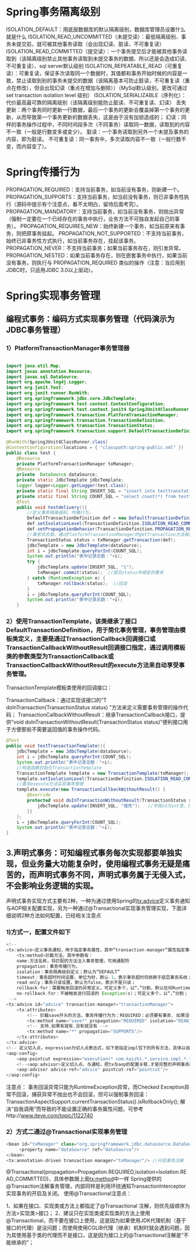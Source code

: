 

# Spring事务隔离级别

ISOLATION_DEFAULT：用底层数据库的默认隔离级别，数据库管理员设置什么就是什么
ISOLATION_READ_UNCOMMITTED（未提交读）：最低隔离级别、事务未提交前，就可被其他事务读取（会出现幻读、脏读、不可重复读）
ISOLATION_READ_COMMITTED（提交读）：一个事务提交后才能被其他事务读取到（该隔离级别禁止其他事务读取到未提交事务的数据、所以还是会造成幻读、不可重复读）、sql server默认级别
ISOLATION_REPEATABLE_READ（可重复读）：可重复读，保证多次读取同一个数据时，其值都和事务开始时候的内容是一致，禁止读取到别的事务未提交的数据（该隔离基本可防止脏读，不可重复读（重点在修改），但会出现幻读（重点在增加与删除））（MySql默认级别，更改可通过set transaction isolation level 级别）
ISOLATION_SERIALIZABLE（序列化）：代价最高最可靠的隔离级别（该隔离级别能防止脏读、不可重复读、幻读）
丢失更新：两个事务同时更新一行数据，最后一个事务的更新会覆盖掉第一个事务的更新，从而导致第一个事务更新的数据丢失，这是由于没有加锁造成的；
幻读：同样的事务操作过程中，不同时间段多次（不同事务）读取同一数据，读取到的内容不一致（一般是行数变多或变少）。
脏读：一个事务读取到另外一个未提及事务的内容，即为脏读。
不可重复读：同一事务中，多次读取内容不一致（一般行数不变，而内容变了）。

# Spring传播行为

PROPAGATION_REQUIRED：支持当前事务，如当前没有事务，则新建一个。
PROPAGATION_SUPPORTS：支持当前事务，如当前没有事务，则已非事务性执行（源码中提示有个注意点，看不太明白，留待后面考究）。
PROPAGATION_MANDATORY：支持当前事务，如当前没有事务，则抛出异常（强制一定要在一个已经存在的事务中执行，业务方法不可独自发起自己的事务）。
PROPAGATION_REQUIRES_NEW：始终新建一个事务，如当前原来有事务，则把原事务挂起。
PROPAGATION_NOT_SUPPORTED：不支持当前事务，始终已非事务性方式执行，如当前事务存在，挂起该事务。
PROPAGATION_NEVER：不支持当前事务；如果当前事务存在，则引发异常。
PROPAGATION_NESTED：如果当前事务存在，则在嵌套事务中执行，如果当前没有事务，则执行与 PROPAGATION_REQUIRED 类似的操作（注意：当应用到JDBC时，只适用JDBC 3.0以上驱动）。

# Spring实现事务管理

## **编程式事务：编码方式实现事务管理（代码演示为JDBC事务管理）**

### 1）PlatformTransactionManager事务管理器

```java

import java.util.Map;
import javax.annotation.Resource;
import javax.sql.DataSource;
import org.apache.log4j.Logger;
import org.junit.Test;
import org.junit.runner.RunWith;
import org.springframework.jdbc.core.JdbcTemplate;
import org.springframework.test.context.ContextConfiguration;
import org.springframework.test.context.junit4.SpringJUnit4ClassRunner;
import org.springframework.transaction.PlatformTransactionManager;
import org.springframework.transaction.TransactionDefinition;
import org.springframework.transaction.TransactionStatus;
import org.springframework.transaction.support.DefaultTransactionDefinition;
 
@RunWith(SpringJUnit4ClassRunner.class)
@ContextConfiguration(locations = { "classpath:spring-public.xml" })
public class test {
	@Resource
	private PlatformTransactionManager txManager;
	@Resource
	private  DataSource dataSource;
	private static JdbcTemplate jdbcTemplate;
	Logger logger=Logger.getLogger(test.class);
    private static final String INSERT_SQL = "insert into testtranstation(sd) values(?)";
    private static final String COUNT_SQL = "select count(*) from testtranstation";
	@Test
	public void testdelivery(){
		//定义事务隔离级别，传播行为，
	    DefaultTransactionDefinition def = new DefaultTransactionDefinition();  
	    def.setIsolationLevel(TransactionDefinition.ISOLATION_READ_COMMITTED);  
	    def.setPropagationBehavior(TransactionDefinition.PROPAGATION_REQUIRED);  
	    //事务状态类，通过PlatformTransactionManager的getTransaction方法根据事务定义获取；获取事务状态后，Spring根据传播行为来决定如何开启事务
	    TransactionStatus status = txManager.getTransaction(def);  
	    jdbcTemplate = new JdbcTemplate(dataSource);
	    int i = jdbcTemplate.queryForInt(COUNT_SQL);  
	    System.out.println("表中记录总数："+i);
	    try {  
	        jdbcTemplate.update(INSERT_SQL, "1");  
	        txManager.commit(status);  //提交status中绑定的事务
	    } catch (RuntimeException e) {  
	        txManager.rollback(status);  //回滚
	    }  
	    i = jdbcTemplate.queryForInt(COUNT_SQL);  
	    System.out.println("表中记录总数："+i);
	}
```

### 2）使用TransactionTemplate，该类继承了接口DefaultTransactionDefinition，用于简化事务管理，事务管理由模板类定义，主要是通过TransactionCallback回调接口或TransactionCallbackWithoutResult回调接口指定，通过调用模板类的参数类型为TransactionCallback或TransactionCallbackWithoutResult的execute方法来自动享受事务管理。

TransactionTemplate模板类使用的回调接口：

TransactionCallback：通过实现该接口的“T doInTransaction(TransactionStatus status) ”方法来定义需要事务管理的操作代码；
TransactionCallbackWithoutResult：继承TransactionCallback接口，提供“void doInTransactionWithoutResult(TransactionStatus status)”便利接口用于方便那些不需要返回值的事务操作代码。

```java
@Test
public void testTransactionTemplate(){
	jdbcTemplate = new JdbcTemplate(dataSource);
    int i = jdbcTemplate.queryForInt(COUNT_SQL);  
    System.out.println("表中记录总数："+i);
	//构造函数初始化TransactionTemplate
	TransactionTemplate template = new TransactionTemplate(txManager);
	template.setIsolationLevel(TransactionDefinition.ISOLATION_READ_COMMITTED);  
	//重写execute方法实现事务管理
	template.execute(new TransactionCallbackWithoutResult() {
		@Override
		protected void doInTransactionWithoutResult(TransactionStatus status) {
			jdbcTemplate.update(INSERT_SQL, "饿死");   //字段sd为int型，所以插入肯定失败报异常，自动回滚，代表TransactionTemplate自动管理事务
		}}
	);
	i = jdbcTemplate.queryForInt(COUNT_SQL);  
    System.out.println("表中记录总数："+i);
}
```

## 3.声明式事务：可知编程式事务每次实现都要单独实现，但业务量大功能复杂时，使用编程式事务无疑是痛苦的，而声明式事务不同，声明式事务属于无侵入式，不会影响业务逻辑的实现。

声明式事务实现方式主要有2种，一种为通过使用Spring的<tx:advice>定义事务通知与AOP相关配置实现，另为一种通过@Transactional实现事务管理实现，下面详细说明2种方法如何配置，已经相关注意点

### 1)方式一，配置文件如下

```java
<!-- 
<tx:advice>定义事务通知，用于指定事务属性，其中“transaction-manager”属性指定事务管理器，并通过<tx:attributes>指定具体需要拦截的方法
	<tx:method>拦截方法，其中参数有：
	name:方法名称，将匹配的方法注入事务管理，可用通配符
	propagation：事务传播行为，
	isolation：事务隔离级别定义；默认为“DEFAULT”
	timeout：事务超时时间设置，单位为秒，默认-1，表示事务超时将依赖于底层事务系统；
	read-only：事务只读设置，默认为false，表示不是只读；
    rollback-for：需要触发回滚的异常定义，可定义多个，以“，”分割，默认任何RuntimeException都将导致事务回滚，而任何Checked Exception将不导致事务回滚；
    no-rollback-for：不被触发进行回滚的 Exception(s)；可定义多个，以“，”分割；
 -->
<tx:advice id="advice" transaction-manager="transactionManager">
	<tx:attributes>
	    <!-- 拦截save开头的方法，事务传播行为为：REQUIRED：必须要有事务, 如果没有就在上下文创建一个 -->
		<tx:method name="save*" propagation="REQUIRED" isolation="READ_COMMITTED" timeout="" read-only="false" no-rollback-for="" rollback-for=""/>
		<!-- 支持,如果有就有,没有就没有 -->
		<tx:method name="*" propagation="SUPPORTS"/>
	</tx:attributes>
</tx:advice>
<!-- 定义切入点，expression为切人点表达式，如下是指定impl包下的所有方法，具体以自身实际要求自定义  -->
<aop:config>
    <aop:pointcut expression="execution(* com.kaizhi.*.service.impl.*.*(..))" id="pointcut"/>
    <!--<aop:advisor>定义切入点，与通知，把tx与aop的配置关联,才是完整的声明事务配置 -->
    <aop:advisor advice-ref="advice" pointcut-ref="pointcut"/>
</aop:config>
```

注意点：
事务回滚异常只能为RuntimeException异常，而Checked Exception异常不回滚，捕获异常不抛出也不会回滚，但可以强制事务回滚：TransactionAspectSupport.currentTransactionStatus().isRollbackOnly();
解决“自我调用”而导致的不能设置正确的事务属性问题，可参考http://www.iteye.com/topic/1122740

### 2）方式二通过@Transactional实现事务管理

```java
<bean id="txManager" class="org.springframework.jdbc.datasource.DataSourceTransactionManager">   
     <property name="dataSource" ref="dataSource"/>
</bean>    
<tx:annotation-driven transaction-manager="txManager"/> //开启事务注解
```

@Transactional(propagation=Propagation.REQUIRED,isolation=Isolation.READ_COMMITTED)，具体参数跟上面<tx:method>中一样
Spring提供的@Transaction注解事务管理，内部同样是利用环绕通知TransactionInterceptor实现事务的开启及关闭。
使用@Transactional注意点：

1、如果在接口、实现类或方法上都指定了@Transactional 注解，则优先级顺序为方法>实现类>接口；
2、建议只在实现类或实现类的方法上使用@Transactional，而不要在接口上使用，这是因为如果使用JDK代理机制（基于接口的代理）是没问题；而使用使用CGLIB代理（继承）机制时就会遇到问题，因为其使用基于类的代理而不是接口，这是因为接口上的@Transactional注解是“不能继承的”；

